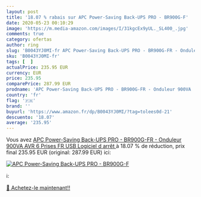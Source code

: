 ```yaml
---
layout: post
title: '18.07 % rabais sur APC Power-Saving Back-UPS PRO - BR900G-F'
date: 2020-05-23 00:10:29
image: 'https://m.media-amazon.com/images/I/31kgcEx9yUL._SL400_.jpg'
comments: true
category: ofertas
author: ring
slug: 'B0043YJ0MI-fr APC Power-Saving Back-UPS PRO - BR900G-FR - Onduleur 900VA...'
sku: 'B0043YJ0MI-fr'
tags: [  ]
actualPrice: 235.95 EUR
currency: EUR
price: 235.95
comparePrice: 287.99 EUR
prodname: 'APC Power-Saving Back-UPS PRO - BR900G-FR - Onduleur 900VA  AVR  6 Prises FR  USB  Logiciel d arrêt '
country: 'fr'
flag: '🇫🇷'
brand: ''
buyurl: 'https://www.amazon.fr/dp/B0043YJ0MI/?tag=tolees0d-21'
descuento: '18.07'
average: '235.95'
---
```


Vous avez [APC Power-Saving Back-UPS PRO - BR900G-FR - Onduleur 900VA  AVR  6 Prises FR  USB  Logiciel d arrêt ](https://www.amazon.fr/dp/B0043YJ0MI/?tag=tolees0d-21)  à  18.07 % de réduction, prix final  235.95 EUR (original: 287.99 EUR) ici:

[![APC Power-Saving Back-UPS PRO - BR900G-F](https://m.media-amazon.com/images/I/31kgcEx9yUL._SL400_.jpg)](https://www.amazon.fr/dp/B0043YJ0MI/?tag=tolees0d-21)

ℹ️:


[🛒 Achetez-le maintenant!!](https://www.amazon.fr/dp/B0043YJ0MI/?tag=tolees0d-21)
